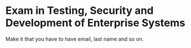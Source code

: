 # Exam in Testing, Security and Development of Enterprise Systems

Make it that you have to have email, last name and so on.